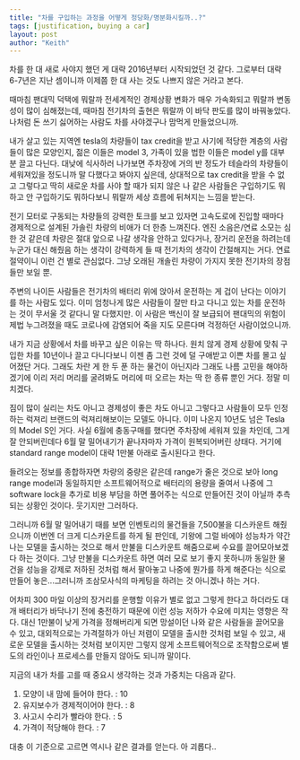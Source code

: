 ```yaml
---
title: "차를 구입하는 과정을 어떻게 정당화/명분화시킬까..?"
tags: [justification, buying a car]
layout: post
author: "Keith"
---
```


차를 한 대 새로 사야지 했던 게 대략 2016년부터 시작되었던 것 같다. 그로부터 대략 6-7년은 지난 셈이니까 이제쯤 한 대 사는 것도 나쁘지 않은 거라고 본다.

때마침 팬대믹 덕택에 뭐랄까 전세계적인 경제상황 변화가 매우 가속화되고 뭐랄까 변동성이 많이 심해졌는데, 때마침 전기차의 출현은 뭐랄까 이 바닥 판도를 많이 바꿔놓았다. 나처럼 돈 쓰기 싫어하는 사람도 차를 사야겠구나 맘먹게 만들었으니까. 

내가 살고 있는 지역엔 tesla의 차량들이 tax credit을 받고 사기에 적당한 계층의 사람들이 많은 모양인지, 젊은 이들은 model 3, 가족이 있을 법한 이들은 model y를 대부분 끌고 다닌다. 대낮에 식사하러 나가보면 주차장에 거의 반 정도가 테슬라의 차량들이 세워져있을 정도니까 말 다했다고 봐야지 싶은데, 상대적으로 tax credit을 받을 수 없고 그렇다고 딱히 새로운 차를 사야 할 때가 되지 않은 나 같은 사람들은 구입하기도 뭐하고 안 구입하기도 뭐하다보니 뭐랄까 세상 흐름에 뒤쳐지는 느낌을 받는다.

전기 모터로 구동되는 차량들의 강력한 토크를 보고 있자면 고속도로에 진입할 때마다 경제적으로 설계된 가솔린 차량의 비애가 더 한층 느껴진다. 엔진 소음은/연료 소모는 심한 것 같은데 차량은 절대 앞으로 나갈 생각을 안하고 있다거나, 장거리 운전을 하려는데 누군가 대신 해줬음 하는 생각이 강력하게 들 때 전기차의 생각이 간절해지는 거다. 연료절약이니 이런 건 별로 관심없다. 그냥 오래된 개솔린 차량이 가지지 못한 전기차의 장점들만 보일 뿐.

주변의 나이든 사람들은 전기차의 배터리 위에 앉아서 운전하는 게 겁이 난다는 이야기를 하는 사람도 있다. 이미 엄청나게 많은 사람들이 잘만 타고 다니고 있는 차를 운전하는 것이 무서울 것 같다니 말 다했지만. 이 사람은 백신이 잘 보급되어 팬대믹의 위험이 제법 누그려졌을 때도 코로나에 감염되어 죽을 지도 모른다며 걱정하던 사람이었으니까.

내가 지금 상황에서 차를 바꾸고 싶은 이유는 딱 하나다. 원치 않게 경제 상황에 맞춰 구입한 차를 10년이나 끌고 다니다보니 이젠 좀 그런 것에 덜 구애받고 이쁜 차를 몰고 싶어졌단 거다. 그래도 차란 게 한 두 푼 하는 물건이 아닌지라 그래도 나름 고민을 해야하겠기에 이리 저리 머리를 굴려봐도 머리에 떠 오르는 차는 딱 한 종류 뿐인 거다. 정말 미치겠다.

짐이 많이 실리는 차도 아니고 경제성이 좋은 차도 아니고 그렇다고 사람들이 모두 인정하는 럭져리 브랜드의 럭져리해보이는 모델도 아니다. 이미 나온지 10년도 넘은 Tesla의 Model S인 거다. 사실 6월에 충동구매를 했다면 주차장에 세워져 있을 차인데, 그게 잘 안되버린데다 6월 말 밀어내기가 끝나자마자 가격이 원복되어버린 상태다. 거기에 standard range model이 대략 1만불 아래로 출시된다고 한다. 

들려오는 정보를 종합하자면 차량의 중량은 같은데 range가 줄은 것으로 보아 long range model과 동일하지만 소프트웨어적으로 배터리의 용량을 줄여서 나중에 그 software lock을 추가로 비용 부담을 하면 풀어주는 식으로 만들어진 것이 아닐까 추측되는 상황인 것이다. 웃기지만 그러하다.

그러니까 6월 말 밀어내기 때를 보면 인벤토리의 물건들을 7,500불을 디스카운트 해줬으니까 이번엔 더 크게 디스카운트를 하게 될 판인데, 기왕에 그럴 바에야 성능차가 약간 나는 모델을 출시하는 것으로 해서 만불을 디스카운트 해줌으로써 수요를 끌어모아보겠다 하는 것이다. 그냥 만불을 디스카운트 하면 여러 모로 보기 좋지 못하니까 동일한 물건을 성능을 강제로 저하된 것처럼 해서 팔아놓고 나중에 뭔가를 하게 해준다는 식으로 만들어 놓은...그러니까 조삼모사식의 마케팅을 하려는 것 아니겠나 하는 거다.

어차피 300 마일 이상의 장거리를 운행할 이유가 별로 없고 그렇게 한다고 하더라도 대개 배터리가 바닥나기 전에 충전하기 때문에 이런 성능 저하가 수요에 미치는 영향은 작다. 대신 1만불이 낮게 가격을 정해버리게 되면 망설이던 나와 같은 사람들을 끌어모을 수 있고, 대외적으로는 가격절하가 아닌 저렴이 모델을 출시한 것처럼 보일 수 있고, 새로운 모델을 출시하는 것처럼 보이지만 그렇지 않게 소프트웨어적으로 조작함으로써 별도의 라인이나 프로세스를 만들지 않아도 되니까 말이다.

지금의 내가 차를 고를 때 중요시 생각하는 것과 가중치는 다음과 같다.

1. 모양이 내 맘에 들어야 한다. : 10
1. 유지보수가 경제적이어야 한다. : 8
1. 사고시 수리가 빨라야 한다. : 5
1. 가격이 적당해야 한다. : 7

대충 이 기준으로 고르면 역시나 같은 결과를 얻는다. 아 괴롭다..